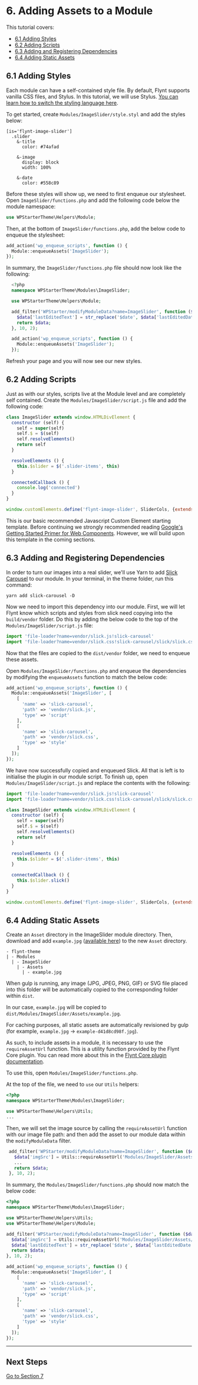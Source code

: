 # 6. Adding Assets to a Module

This tutorial covers:
- [6.1 Adding Styles](#61-adding-styles)
- [6.2 Adding Scripts](#62-adding-scripts)
- [6.3 Adding and Registering Dependencies](#63-adding-and-registering-dependencies)
- [6.4 Adding Static Assets](#64-adding-static-assets)

## 6.1 Adding Styles
Each module can have a self-contained style file. By default, Flynt supports vanilla CSS files, and Stylus. In this tutorial, we will use Stylus. [You can learn how to switch the styling language here](../theme-development/switching-styling-language.md).

To get started, create `Modules/ImageSlider/style.styl` and add the styles below:

```stylus
[is='flynt-image-slider']
  .slider
    &-title
      color: #74afad

    &-image
      display: block
      width: 100%

    &-date
      color: #558c89
```

Before these styles will show up, we need to first enqueue our stylesheet. Open `ImageSlider/functions.php` and add the following code below the module namespace:

```php
use WPStarterTheme\Helpers\Module;
```

Then, at the bottom of `ImageSlider/functions.php`, add the below code to enqueue the stylesheet:

```php
add_action('wp_enqueue_scripts', function () {
  Module::enqueueAssets('ImageSlider');
});

```

In summary, the `ImageSlider/functions.php` file should now look like the following:

```php
  <?php
  namespace WPStarterTheme\Modules\ImageSlider;

  use WPStarterTheme\Helpers\Module;

  add_filter('WPStarter/modifyModuleData?name=ImageSlider', function ($data) {
    $data['lastEditedText'] = str_replace('$date', $data['lastEditedDate'], $data['lastEditedText']);
    return $data;
  }, 10, 2);

  add_action('wp_enqueue_scripts', function () {
    Module::enqueueAssets('ImageSlider');
  });
```

Refresh your page and you will now see our new styles.

<!-- TODO: Talk about [is=''] syntax for styling  -->
<!-- TODO: Talk about maintainableCSS as a recommendation  -->
<!-- TODO: Talk briefly about enqueueStyles, and link to enqueueStyles explanation in the plugin documentation.  -->

## 6.2 Adding Scripts
Just as with our styles, scripts live at the Module level and are completely self contained. Create the `Modules/ImageSlider/script.js` file and add the following code:

```js
class ImageSlider extends window.HTMLDivElement {
  constructor (self) {
    self = super(self)
    self.$ = $(self)
    self.resolveElements()
    return self
  }

  resolveElements () {
    this.$slider = $('.slider-items', this)
  }

  connectedCallback () {
    console.log('connected')
  }
}

window.customElements.define('flynt-image-slider', SliderCols, {extends: 'div'})
```

This is our basic recommended Javascript Custom Element starting template. Before continuing we strongly recommended reading [Google's Getting Started Primer for Web Components](https://developers.google.com/web/fundamentals/getting-started/primers/customelements). However, we will build upon this template in the coming sections.

## 6.3 Adding and Registering Dependencies
In order to turn our images into a real slider, we'll use Yarn to add [Slick Carousel](https://www.google.de/url?sa=t&rct=j&q=&esrc=s&source=web&cd=1&ved=0ahUKEwiZmZ_T1NjQAhUlAZoKHUEcC04QFgggMAA&url=http%3A%2F%2Fkenwheeler.github.io%2Fslick%2F&usg=AFQjCNGx_jdVLP__MakcyBIdSRV4kKFe2Q&sig2=zh58rnGs2haFdG1tRv7UXA) to our module. In your terminal, in the theme folder, run this command:

```
yarn add slick-carousel -D
```

Now we need to import this dependency into our module. First, we will let Flynt know which scripts and styles from slick need copying into the `build/vendor` folder. Do this by adding the below code to the top of the `Modules/ImageSlider/script.js` file:

```js
import 'file-loader?name=vendor/slick.js!slick-carousel'
import 'file-loader?name=vendor/slick.css!slick-carousel/slick/slick.css'
```

<!-- TODO: Mention the fact that it will look for main dist file if main exists in package. -->

Now that the files are copied to the `dist/vendor` folder, we need to enqueue these assets.

Open `Modules/ImageSlider/functions.php` and enqueue the dependencies by modifying the `enqueueAssets` function to match the below code:

```php
add_action('wp_enqueue_scripts', function () {
  Module::enqueueAssets('ImageSlider', [
    [
      'name' => 'slick-carousel',
      'path' => 'vendor/slick.js',
      'type' => 'script'
    ],
    [
      'name' => 'slick-carousel',
      'path' => 'vendor/slick.css',
      'type' => 'style'
    ]
  ]);
});
```

We have now successfully copied and enqueued Slick. All that is left is to initialise the plugin in our module script. To finish up, open `Modules/ImageSlider/script.js` and replace the contents with the following:

```js
import 'file-loader?name=vendor/slick.js!slick-carousel'
import 'file-loader?name=vendor/slick.css!slick-carousel/slick/slick.css'

class ImageSlider extends window.HTMLDivElement {
  constructor (self) {
    self = super(self)
    self.$ = $(self)
    self.resolveElements()
    return self
  }

  resolveElements () {
    this.$slider = $('.slider-items', this)
  }

  connectedCallback () {
    this.$slider.slick()
  }
}

window.customElements.define('flynt-image-slider', SliderCols, {extends: 'div'})
```

## 6.4 Adding Static Assets
Create an `Asset` directory in the ImageSlider module directory. Then, download and add `example.jpg` ([available here](/add-link)) to the new `Asset` directory.

```
- flynt-theme
| - Modules
  | - ImageSlider
    | - Assets
      | - example.jpg
```

When gulp is running, any image (JPG, JPEG, PNG, GIF) or SVG file placed into this folder will be automatically copied to the corresponding folder within `dist`.

In our case, `example.jpg` will be copied to `dist/Modules/ImageSlider/Assets/example.jpg`.

For caching purposes, all static assets are automatically revisioned by gulp (for example, `example.jpg` → `example-d41d8cd98f.jpg`).

As such, to include assets in a module, it is necessary to use the `requireAssetUrl` function. This is a utility function provided by the Flynt Core plugin. You can read more about this in the [Flynt Core plugin documentation](/add-link).

To use this, open `Modules/ImageSlider/functions.php`.

At the top of the file, we need to `use` our `Utils` helpers:

```php
<?php
namespace WPStarterTheme\Modules\ImageSlider;

use WPStarterTheme\Helpers\Utils;
...
```

Then, we will set the image source by calling the `requireAssetUrl` function with our image file path:
 and then add the asset to our module data within the `modifyModuleData` filter.

```php
 add_filter('WPStarter/modifyModuleData?name=ImageSlider', function ($data) {
   $data['imgSrc'] = Utils::requireAssetUrl('Modules/ImageSlider/Assets/example.jpg');
   ...
   return $data;
 }, 10, 2);
```

In summary, the `Modules/ImageSlider/functions.php` should now match the below code:

```php
<?php
namespace WPStarterTheme\Modules\ImageSlider;

use WPStarterTheme\Helpers\Utils;
use WPStarterTheme\Helpers\Module;

add_filter('WPStarter/modifyModuleData?name=ImageSlider', function ($data) {
  $data['imgSrc'] = Utils::requireAssetUrl('Modules/ImageSlider/Assets/example.jpg');
  $data['lastEditedText'] = str_replace('$date', $data['lastEditedDate'], $data['lastEditedText']);
  return $data;
}, 10, 2);

add_action('wp_enqueue_scripts', function () {
  Module::enqueueAssets('ImageSlider', [
    [
      'name' => 'slick-carousel',
      'path' => 'vendor/slick.js',
      'type' => 'script'
    ],
    [
      'name' => 'slick-carousel',
      'path' => 'vendor/slick.css',
      'type' => 'style'
    ]
  ]);
});
```

---

## Next Steps

<a href="recap.md" class="btn btn-primary">Go to Section 7</a>
